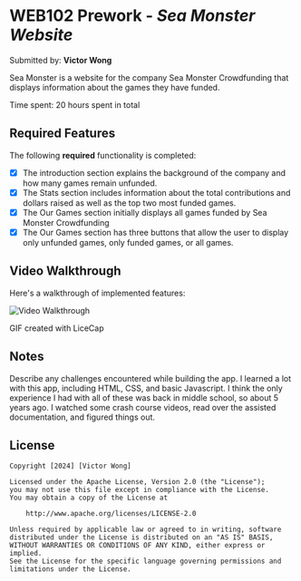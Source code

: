 # WEB102 Prework - *Sea Monster Website*

Submitted by: **Victor Wong**

Sea Monster is a website for the company Sea Monster Crowdfunding that displays information about the games they have funded.

Time spent: 20 hours spent in total

## Required Features

The following **required** functionality is completed:

* [X] The introduction section explains the background of the company and how many games remain unfunded.
* [X] The Stats section includes information about the total contributions and dollars raised as well as the top two most funded games.
* [X] The Our Games section initially displays all games funded by Sea Monster Crowdfunding
* [X] The Our Games section has three buttons that allow the user to display only unfunded games, only funded games, or all games.

## Video Walkthrough

Here's a walkthrough of implemented features:

<img src='webpage_gif.gif' title='Video Walkthrough' width='' alt='Video Walkthrough' />

GIF created with LiceCap

## Notes

Describe any challenges encountered while building the app.
I learned a lot with this app, including HTML, CSS, and basic Javascript. I think the only experience I had with all of these
was back in middle school, so about 5 years ago. I watched some crash course videos, read over the assisted documentation, 
and figured things out. 

## License

    Copyright [2024] [Victor Wong]

    Licensed under the Apache License, Version 2.0 (the "License");
    you may not use this file except in compliance with the License.
    You may obtain a copy of the License at

        http://www.apache.org/licenses/LICENSE-2.0

    Unless required by applicable law or agreed to in writing, software
    distributed under the License is distributed on an "AS IS" BASIS,
    WITHOUT WARRANTIES OR CONDITIONS OF ANY KIND, either express or implied.
    See the License for the specific language governing permissions and
    limitations under the License.
